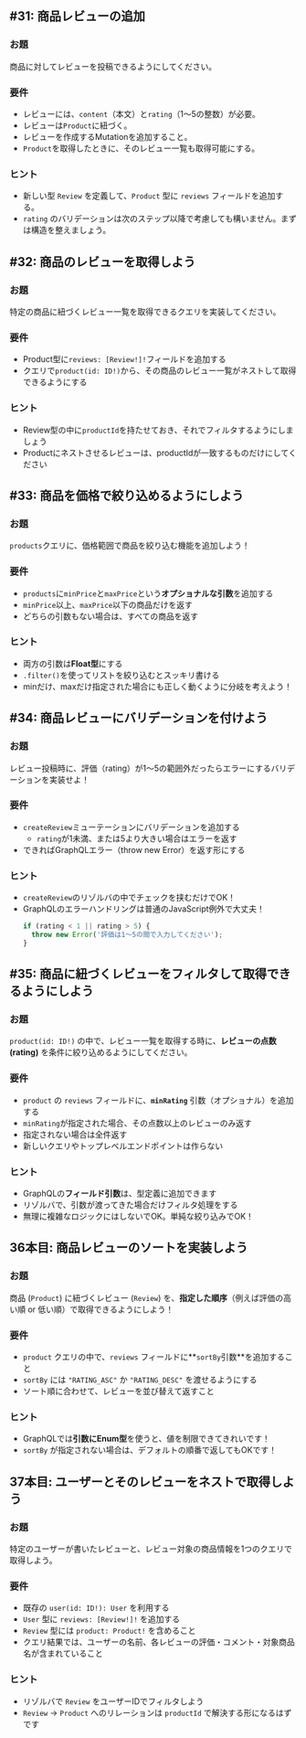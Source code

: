 ## #31: 商品レビューの追加

### お題
商品に対してレビューを投稿できるようにしてください。

### 要件
- レビューには、`content`（本文）と`rating`（1〜5の整数）が必要。
- レビューは`Product`に紐づく。
- レビューを作成するMutationを追加すること。
- `Product`を取得したときに、そのレビュー一覧も取得可能にする。

### ヒント
- 新しい型 `Review` を定義して、`Product` 型に `reviews` フィールドを追加する。
- `rating` のバリデーションは次のステップ以降で考慮しても構いません。まずは構造を整えましょう。

## #32: 商品のレビューを取得しよう  
### お題  
特定の商品に紐づくレビュー一覧を取得できるクエリを実装してください。

### 要件  
- Product型に`reviews: [Review!]!`フィールドを追加する  
- クエリで`product(id: ID!)`から、その商品のレビュー一覧がネストして取得できるようにする  

### ヒント  
- Review型の中に`productId`を持たせておき、それでフィルタするようにしましょう  
- Productにネストさせるレビューは、productIdが一致するものだけにしてください  

## #33: 商品を価格で絞り込めるようにしよう
### お題
`products`クエリに、価格範囲で商品を絞り込む機能を追加しよう！

### 要件
- `products`に`minPrice`と`maxPrice`という**オプショナルな引数**を追加する
- `minPrice`以上、`maxPrice`以下の商品だけを返す
- どちらの引数もない場合は、すべての商品を返す

### ヒント
- 両方の引数は**Float型**にする
- `.filter()`を使ってリストを絞り込むとスッキリ書ける
- minだけ、maxだけ指定された場合にも正しく動くように分岐を考えよう！

## #34: 商品レビューにバリデーションを付けよう
### お題
レビュー投稿時に、評価（rating）が1〜5の範囲外だったらエラーにするバリデーションを実装せよ！

### 要件
- `createReview`ミューテーションにバリデーションを追加する
  - `rating`が1未満、または5より大きい場合はエラーを返す
- できればGraphQLエラー（throw new Error）を返す形にする

### ヒント
- `createReview`のリゾルバの中でチェックを挟むだけでOK！
- GraphQLのエラーハンドリングは普通のJavaScript例外で大丈夫！
  ```ts
  if (rating < 1 || rating > 5) {
    throw new Error('評価は1〜5の間で入力してください');
  }
  ```

## #35: 商品に紐づくレビューをフィルタして取得できるようにしよう
### お題
`product(id: ID!)` の中で、レビュー一覧を取得する時に、**レビューの点数(rating)** を条件に絞り込めるようにしてください。

### 要件
- `product` の `reviews` フィールドに、**`minRating`** 引数（オプショナル）を追加する
- `minRating`が指定された場合、その点数以上のレビューのみ返す
- 指定されない場合は全件返す
- 新しいクエリやトップレベルエンドポイントは作らない

### ヒント
- GraphQLの**フィールド引数**は、型定義に追加できます
- リゾルバで、引数が渡ってきた場合だけフィルタ処理をする
- 無理に複雑なロジックにはしないでOK。単純な絞り込みでOK！

## 36本目: 商品レビューのソートを実装しよう
### お題
商品 (`Product`) に紐づくレビュー (`Review`) を、**指定した順序**（例えば評価の高い順 or 低い順）で取得できるようにしよう！

### 要件
- `product` クエリの中で、`reviews` フィールドに**`sortBy`引数**を追加すること
- `sortBy` には `"RATING_ASC"` か `"RATING_DESC"` を渡せるようにする
- ソート順に合わせて、レビューを並び替えて返すこと

### ヒント
- GraphQLでは**引数にEnum型**を使うと、値を制限できてきれいです！
- `sortBy` が指定されない場合は、デフォルトの順番で返してもOKです！


## 37本目: ユーザーとそのレビューをネストで取得しよう  
### お題  
特定のユーザーが書いたレビューと、レビュー対象の商品情報を1つのクエリで取得しよう。

### 要件  
- 既存の `user(id: ID!): User` を利用する  
- `User` 型に `reviews: [Review!]!` を追加する  
- `Review` 型には `product: Product!` を含めること  
- クエリ結果では、ユーザーの名前、各レビューの評価・コメント・対象商品名が含まれていること

### ヒント  
- リゾルバで `Review` をユーザーIDでフィルタしよう  
- `Review` → `Product` へのリレーションは `productId` で解決する形になるはずです
